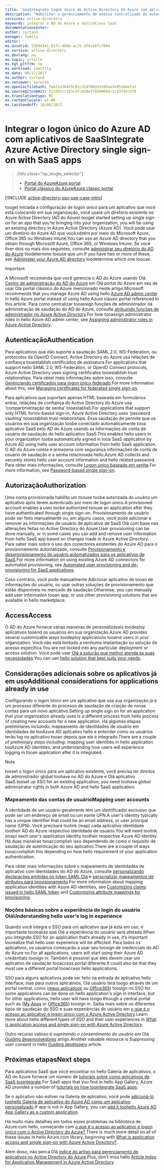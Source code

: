 ```yaml
---
title: "aaaIntegrate logon único do Active Directory do Azure com aplicativos SaaS | Microsoft Docs"
description: "Habilitar o gerenciamento de acesso centralizado da autenticação de logon único e do provisionamento de usuário dos aplicativos SaaS no Active Directory do Azure. Uma visão geral de como toointegrate Active Directory do Azure tooSaaS aplicativos."
services: active-directory
keywords: integrar o AD do Azure a aplicativos SaaS
documentationcenter: 
author: curtand
manager: femila
editor: 
ms.assetid: 53b9d341-d1fc-4bbb-ac7c-3f4c68fcf00a
ms.service: active-directory
ms.devlang: na
ms.topic: article
ms.tgt_pltfrm: na
ms.workload: identity
ms.date: 08/17/2017
ms.author: curtand
ms.reviewer: aaronsm
ms.openlocfilehash: fe621a30429c81c32470635d105ae3e95184efa1
ms.sourcegitcommit: 523283cc1b3c37c428e77850964dc1c33742c5f0
ms.translationtype: MT
ms.contentlocale: pt-BR
ms.lasthandoff: 10/06/2017
---
```

# <a name="integrate-azure-active-directory-single-sign-on-with-saas-apps"></a><span data-ttu-id="f4a6f-105">Integrar o logon único do Azure AD com aplicativos de SaaS</span><span class="sxs-lookup"><span data-stu-id="f4a6f-105">Integrate Azure Active Directory single sign-on with SaaS apps</span></span>
> [!div class="op_single_selector"]
> * [<span data-ttu-id="f4a6f-106">Portal do Azure</span><span class="sxs-lookup"><span data-stu-id="f4a6f-106">Azure portal</span></span>](active-directory-enterprise-apps-manage-sso.md)
> * [<span data-ttu-id="f4a6f-107">Portal clássico do Azure</span><span class="sxs-lookup"><span data-stu-id="f4a6f-107">Azure classic portal</span></span>](active-directory-sso-integrate-saas-apps.md)
>
>

[!INCLUDE [active-directory-sso-use-case-intro](../../includes/active-directory-sso-use-case-intro.md)]

<span data-ttu-id="f4a6f-108">tooget iniciada a configuração de logon único para um aplicativo que você está colocando em sua organização, você usará um diretório existente no Azure Active Directory (AD do Azure).</span><span class="sxs-lookup"><span data-stu-id="f4a6f-108">tooget started setting up single sign-on for an app that you’re bringing into your organization, you will be using an existing directory in Azure Active Directory (Azure AD).</span></span> <span data-ttu-id="f4a6f-109">Você pode usar um diretório do Azure AD que você obtém por meio do Microsoft Azure, Office 365 ou Windows Intune.</span><span class="sxs-lookup"><span data-stu-id="f4a6f-109">You can use an Azure AD directory that you obtain through Microsoft Azure, Office 365, or Windows Intune.</span></span> <span data-ttu-id="f4a6f-110">Se você tiver dois ou mais dos seguintes, consulte [administrar seu diretório do AD do Azure](active-directory-administer.md) toodetermine toouse que um.</span><span class="sxs-lookup"><span data-stu-id="f4a6f-110">If you have two or more of these, see [Administer your Azure AD directory](active-directory-administer.md) toodetermine which one toouse.</span></span>

> [!IMPORTANT]
> <span data-ttu-id="f4a6f-111">A Microsoft recomenda que você gerencie o AD do Azure usando Olá [Centro de administração do AD do Azure](https://aad.portal.azure.com) em Olá portal do Azure em vez de usar Olá portal clássico do Azure mencionado neste artigo.</span><span class="sxs-lookup"><span data-stu-id="f4a6f-111">Microsoft recommends that you manage Azure AD using hello [Azure AD admin center](https://aad.portal.azure.com) in hello Azure portal instead of using hello Azure classic portal referenced in this article.</span></span> <span data-ttu-id="f4a6f-112">Para como centralizar tooassign funções de administrador na administração de saudação do AD do Azure, consulte [atribuindo funções de administrador no Azure Active Directory](active-directory-enterprise-apps-manage-sso.md).</span><span class="sxs-lookup"><span data-stu-id="f4a6f-112">For how tooassign administrator roles in hello Azure AD admin center, see [Assigning administrator roles in Azure Active Directory](active-directory-enterprise-apps-manage-sso.md).</span></span>

## <a name="authentication"></a><span data-ttu-id="f4a6f-113">Autenticação</span><span class="sxs-lookup"><span data-stu-id="f4a6f-113">Authentication</span></span>
<span data-ttu-id="f4a6f-114">Para aplicativos que dão suporte a saudação SAML 2.0, WS-Federation, ou protocolos de OpenID Connect, Active Directory do Azure usa relações de confiança tooestablish certificados de assinatura.</span><span class="sxs-lookup"><span data-stu-id="f4a6f-114">For applications that support hello SAML 2.0, WS-Federation, or OpenID Connect protocols, Azure Active Directory uses signing certificates tooestablish trust relationships.</span></span> <span data-ttu-id="f4a6f-115">Para obter mais informações sobre isso, consulte [Gerenciando certificados para logon único federado](active-directory-sso-certs.md).</span><span class="sxs-lookup"><span data-stu-id="f4a6f-115">For more information about this, see [Managing certificates for federated single sign-on](active-directory-sso-certs.md).</span></span>

<span data-ttu-id="f4a6f-116">Para aplicativos que suportam apenas HTML baseada em formulários entrar, relações de confiança do Active Directory do Azure usa 'compartimentação de senha' tooestablish.</span><span class="sxs-lookup"><span data-stu-id="f4a6f-116">For applications that support only HTML forms-based sign-in, Azure Active Directory uses ‘password vaulting’ tooestablish trust relationships.</span></span> <span data-ttu-id="f4a6f-117">Essa saudação de permite que os usuários em sua organização toobe conectado automaticamente tooa aplicativo SaaS pelo AD do Azure usando as informações de conta de usuário de saudação do hello aplicativo SaaS.</span><span class="sxs-lookup"><span data-stu-id="f4a6f-117">This enables hello users in your organization toobe automatically signed in tooa SaaS application by Azure AD using hello user account information from hello SaaS application.</span></span> <span data-ttu-id="f4a6f-118">O AD do Azure coleta e armazena com segurança informações de conta de usuário de saudação e a senha relacionada hello.</span><span class="sxs-lookup"><span data-stu-id="f4a6f-118">Azure AD collects and securely stores hello user account information and hello related password.</span></span> <span data-ttu-id="f4a6f-119">Para obter mais informações, consulte [Logon único baseado em senha](active-directory-appssoaccess-whatis.md#password-based-single-sign-on).</span><span class="sxs-lookup"><span data-stu-id="f4a6f-119">For more information, see [Password-based single sign-on](active-directory-appssoaccess-whatis.md#password-based-single-sign-on).</span></span>

## <a name="authorization"></a><span data-ttu-id="f4a6f-120">Autorização</span><span class="sxs-lookup"><span data-stu-id="f4a6f-120">Authorization</span></span>
<span data-ttu-id="f4a6f-121">Uma conta provisionada habilita um toouse toobe autorizada do usuário um aplicativo após terem autenticado por meio de logon único.</span><span class="sxs-lookup"><span data-stu-id="f4a6f-121">A provisioned account enables a user toobe authorized toouse an application after they have authenticated through single sign-on.</span></span> <span data-ttu-id="f4a6f-122">Provisionamento de usuário pode ser feito manualmente ou, em alguns casos, você pode adicionar e remover as informações de usuário de aplicativo de SaaS Olá com base nas alterações feitas no Active Directory do Azure.</span><span class="sxs-lookup"><span data-stu-id="f4a6f-122">User provisioning can be done manually, or in some cases you can add and remove user information from hello SaaS app based on changes made in Azure Active Directory.</span></span> <span data-ttu-id="f4a6f-123">Para saber mais sobre o uso dos conectores existentes do Azure AD para o provisionamento automatizado, consulte [Provisionamento e desprovisionamento do usuário automatizados para os aplicativos de SaaS](active-directory-saas-app-provisioning.md).</span><span class="sxs-lookup"><span data-stu-id="f4a6f-123">For more information on using existing Azure AD connectors for automated provisioning, see  [Automated user provisioning and de-provisioning for SaaS applications](active-directory-saas-app-provisioning.md).</span></span>

<span data-ttu-id="f4a6f-124">Caso contrário, você pode manualmente Adicionar aplicativo de tooan de informações do usuário, ou usar outras soluções de provisionamento que estão disponíveis no mercado de saudação.</span><span class="sxs-lookup"><span data-stu-id="f4a6f-124">Otherwise, you can manually add user information tooan app, or use other provisioning solutions that are available in hello marketplace.</span></span>

## <a name="access"></a><span data-ttu-id="f4a6f-125">Access</span><span class="sxs-lookup"><span data-stu-id="f4a6f-125">Access</span></span>
<span data-ttu-id="f4a6f-126">O AD do Azure fornece várias maneiras de personalizáveis toodeploy aplicativos tooend os usuários em sua organização.</span><span class="sxs-lookup"><span data-stu-id="f4a6f-126">Azure AD provides several customizable ways toodeploy applications tooend users in your organization.</span></span> <span data-ttu-id="f4a6f-127">Você não está limitado a nenhuma implantação ou solução de acesso específica.</span><span class="sxs-lookup"><span data-stu-id="f4a6f-127">You are not locked into any particular deployment or access solution.</span></span> <span data-ttu-id="f4a6f-128">Você pode usar [Olá a solução que melhor atenda às suas necessidades](active-directory-appssoaccess-whatis.md#deploying-azure-ad-integrated-applications-to-users).</span><span class="sxs-lookup"><span data-stu-id="f4a6f-128">You can use [hello solution that best suits your needs](active-directory-appssoaccess-whatis.md#deploying-azure-ad-integrated-applications-to-users).</span></span>

## <a name="additional-considerations-for-applications-already-in-use"></a><span data-ttu-id="f4a6f-129">Considerações adicionais sobre os aplicativos já em uso</span><span class="sxs-lookup"><span data-stu-id="f4a6f-129">Additional considerations for applications already in use</span></span>
<span data-ttu-id="f4a6f-130">Configurando o logon único em um aplicativo que usa sua organização já é um processo diferente do processo de saudação de criação de novas contas para um novo aplicativo.</span><span class="sxs-lookup"><span data-stu-id="f4a6f-130">Setting up single sign on for an application that your organization already uses is a different process from hello process of creating new accounts for a new application.</span></span> <span data-ttu-id="f4a6f-131">Há algumas etapas preliminares incluindo: mapeamento de identidades de usuário em identidades de tooAzure AD aplicativo hello e entender como os usuários terão log no aplicativo tooan depois que ele é integrado.</span><span class="sxs-lookup"><span data-stu-id="f4a6f-131">There are a couple of preliminary steps including: mapping user identities in hello application tooAzure AD identities, and understanding how users will experience logging in tooan application after it is integrated.</span></span>

> [!NOTE]
> <span data-ttu-id="f4a6f-132">tooset o logon único para um aplicativo existente, você precisa ter direitos de administrador global toohave no AD do Azure e Olá aplicativo SaaS.</span><span class="sxs-lookup"><span data-stu-id="f4a6f-132">tooset up SSO for an existing application, you need toohave global administrator rights in both Azure AD and hello SaaS application.</span></span>
>
>

### <a name="mapping-user-accounts"></a><span data-ttu-id="f4a6f-133">Mapeamento das contas de usuário</span><span class="sxs-lookup"><span data-stu-id="f4a6f-133">Mapping user accounts</span></span>
<span data-ttu-id="f4a6f-134">A identidade de um usuário geralmente tem um identificador exclusivo que pode ser um endereço de email ou um nome UPN.</span><span class="sxs-lookup"><span data-stu-id="f4a6f-134">A user's identity typically has a unique identifier that could be an email address, or user principal name (UPN).</span></span> <span data-ttu-id="f4a6f-135">Você precisará toolink (map) cada aplicativo identidade tootheir AD do Azure respectivo identidade de usuário.</span><span class="sxs-lookup"><span data-stu-id="f4a6f-135">You will need toolink (map) each user's application identity tootheir respective Azure AD identity.</span></span> <span data-ttu-id="f4a6f-136">Há duas maneiras tooaccomplish isso dependendo de como o requisito de saudação de autenticação do seu aplicativo.</span><span class="sxs-lookup"><span data-stu-id="f4a6f-136">There are a couple of ways tooaccomplish this depending on how hello requirement of your application authentication.</span></span>

<span data-ttu-id="f4a6f-137">Para obter mais informações sobre o mapeamento de identidades de aplicativo com identidades do AD do Azure, consulte [personalizando declarações emitidas no token SAML Olá](http://social.technet.microsoft.com/wiki/contents/articles/31257.azure-active-directory-customizing-claims-issued-in-the-saml-token-for-pre-integrated-apps.aspx) e [personalizar mapeamentos de atributos para provisionamento](active-directory-saas-customizing-attribute-mappings.md).</span><span class="sxs-lookup"><span data-stu-id="f4a6f-137">For more information about mapping application identities with Azure AD identities, see [Customizing claims issued in hello SAML token](http://social.technet.microsoft.com/wiki/contents/articles/31257.azure-active-directory-customizing-claims-issued-in-the-saml-token-for-pre-integrated-apps.aspx) and [Customizing attribute mappings for provisioning](active-directory-saas-customizing-attribute-mappings.md).</span></span>

### <a name="understanding-hello-users-log-in-experience"></a><span data-ttu-id="f4a6f-138">Noções básicas sobre a experiência de login do usuário Olá</span><span class="sxs-lookup"><span data-stu-id="f4a6f-138">Understanding hello user's log in experience</span></span>
<span data-ttu-id="f4a6f-139">Quando você integra o SSO para um aplicativo que já está em uso, é importante toorealize que Olá a experiência do usuário será afetada.</span><span class="sxs-lookup"><span data-stu-id="f4a6f-139">When you integrate SSO for an application that’s already in use, it’s important toorealize that hello user experience will be affected.</span></span> <span data-ttu-id="f4a6f-140">Para todos os aplicativos, os usuários começarão a usar seu toosign de credenciais do AD do Azure no.</span><span class="sxs-lookup"><span data-stu-id="f4a6f-140">For all applications, users will start using their Azure AD credentials toosign in.</span></span> <span data-ttu-id="f4a6f-141">Também é possível que eles devem usar um aplicativo de saudação tooaccess portal diferente.</span><span class="sxs-lookup"><span data-stu-id="f4a6f-141">It could also be that they must use a different portal tooaccess hello applications.</span></span>

<span data-ttu-id="f4a6f-142">SSO para alguns aplicativos pode ser feito na entrada do aplicativo hello interface, mas para outros aplicativos, Olá usuário terá toogo através de um portal central, como ([meus aplicativos](http://myapps.microsoft.com) ou [Office365](http://portal.office.com/myapps)) toosign no.</span><span class="sxs-lookup"><span data-stu-id="f4a6f-142">SSO for some applications can be done on hello application's sign in interface, but for other applications, hello user will have toogo through a central portal such as ([My Apps](http://myapps.microsoft.com) or [Office365](http://portal.office.com/myapps)) toosign in.</span></span> <span data-ttu-id="f4a6f-143">Saiba mais sobre os diferentes tipos de saudação do SSO e suas experiências do usuário em [o que é o acesso ao aplicativo e logon único com o Azure Active Directory](active-directory-appssoaccess-whatis.md).</span><span class="sxs-lookup"><span data-stu-id="f4a6f-143">Learn more about hello different types of SSO and their user experiences in [What is application access and single sign-on with Azure Active Directory](active-directory-appssoaccess-whatis.md).</span></span>

<span data-ttu-id="f4a6f-144">Outro recurso valioso é *suprimindo o consentimento do usuário* em Olá [Guiding desenvolvedores](active-directory-applications-guiding-developers-for-lob-applications.md) artigo.</span><span class="sxs-lookup"><span data-stu-id="f4a6f-144">Another valuable resource is *Suppressing user consent* in hello [Guiding developers](active-directory-applications-guiding-developers-for-lob-applications.md) article.</span></span>

## <a name="next-steps"></a><span data-ttu-id="f4a6f-145">Próximas etapas</span><span class="sxs-lookup"><span data-stu-id="f4a6f-145">Next steps</span></span>
<span data-ttu-id="f4a6f-146">Para aplicativos SaaS que você encontrar no hello Galeria de aplicativos, o AD do Azure fornece um número de [tutoriais sobre como aplicativos de SaaS toointegrate](active-directory-saas-tutorial-list.md).</span><span class="sxs-lookup"><span data-stu-id="f4a6f-146">For SaaS apps that you find in hello App Gallery, Azure AD provides a number of [tutorials on how toointegrate SaaS apps](active-directory-saas-tutorial-list.md).</span></span>

<span data-ttu-id="f4a6f-147">Se o aplicativo não estiver na Galeria de aplicativo, você pode [adicioná-lo toohello Galeria de aplicativo do Azure AD como um aplicativo personalizado](http://blogs.technet.com/b/ad/archive/2015/06/17/bring-your-own-app-with-azure-ad-self-service-saml-configuration-gt-now-in-preview.aspx).</span><span class="sxs-lookup"><span data-stu-id="f4a6f-147">If app is not in App Gallery, you can [add it toohello Azure AD App Gallery as a custom application](http://blogs.technet.com/b/ad/archive/2015/06/17/bring-your-own-app-with-azure-ad-self-service-saml-configuration-gt-now-in-preview.aspx).</span></span>

<span data-ttu-id="f4a6f-148">Há muito mais detalhes em todos esses problemas na biblioteca de Azure.com hello, começando com [o que é o acesso ao aplicativo e logon único com o Active Directory do Azure?](active-directory-appssoaccess-whatis.md).</span><span class="sxs-lookup"><span data-stu-id="f4a6f-148">There is much more detail on all of these issues in hello Azure.com library, beginning with [What is application access and single sign-on with Azure Active Directory?](active-directory-appssoaccess-whatis.md).</span></span>

<span data-ttu-id="f4a6f-149">Além disso, não perca Olá [índice do artigo para gerenciamento de aplicativos no Active Directory do Azure](active-directory-apps-index.md).</span><span class="sxs-lookup"><span data-stu-id="f4a6f-149">Plus, don't miss hello [Article Index for Application Management in Azure Active Directory](active-directory-apps-index.md).</span></span>
